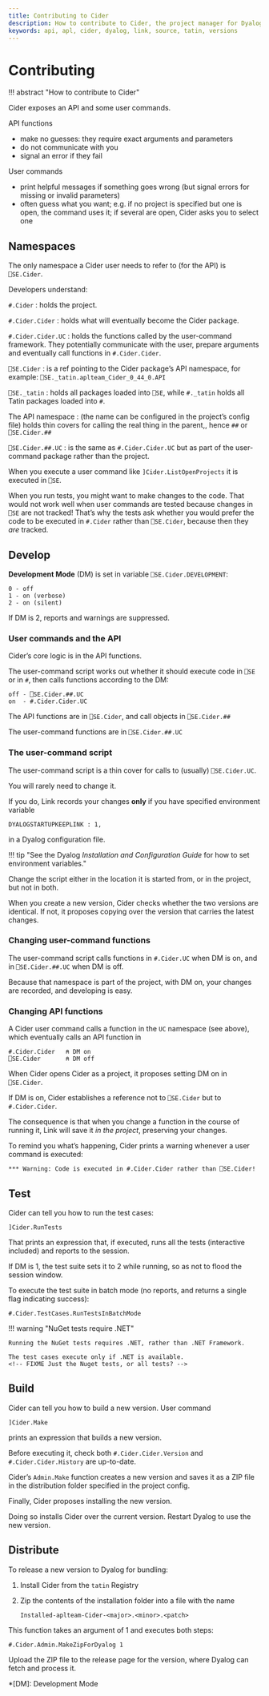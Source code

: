 ```yaml
---
title: Contributing to Cider
description: How to contribute to Cider, the project manager for Dyalog APL software authors
keywords: api, apl, cider, dyalog, link, source, tatin, versions
---
```


# Contributing


!!! abstract "How to contribute to Cider"


Cider exposes an API and some user commands.

API functions

-   make no guesses: they require exact arguments and parameters
-   do not communicate with you
-   signal an error if they fail

User commands

-   print helpful messages if something goes wrong (but signal errors for missing or invalid parameters)
-   often guess what you want; e.g. if no project is specified but one is open, the command uses it; if several are open, Cider asks you to select one


## Namespaces

The only namespace a Cider user needs to refer to (for the API) is `⎕SE.Cider`.

Developers understand:

`#.Cider`
: holds the project.

`#.Cider.Cider`
: holds what will eventually become the Cider package.

`#.Cider.Cider.UC`
: holds the functions called by the user-command framework. 
    They potentially communicate with the user, prepare arguments and eventually call functions in `#.Cider.Cider`.

`⎕SE.Cider`
: is a ref pointing to the Cider package’s API namespace, for example:
    `⎕SE._tatin.aplteam_Cider_0_44_0.API`

`⎕SE._tatin`
: holds all packages loaded into `⎕SE`, while `#._tatin` holds all Tatin packages loaded into `#`.

The API namespace
: (the name can be configured in the project’s config file) holds thin covers for calling the real thing in the parent,, hence `##` or `⎕SE.Cider.##`

`⎕SE.Cider.##.UC`
: is the same as `#.Cider.Cider.UC` but as part of the user-command package rather than the project.

When you execute a user command like
`]Cider.ListOpenProjects`
it is executed in `⎕SE`. 

When you run tests, you might want to make changes to the code.
That would not work well when user commands are tested because changes in `⎕SE` are
not tracked! 
That’s why the tests ask whether you would prefer the code to be executed in `#.Cider` rather than `⎕SE.Cider`, because then they *are* tracked.


## Develop

__Development Mode__ (DM) is set in variable `⎕SE.Cider.DEVELOPMENT`:

    0 - off
    1 - on (verbose)
    2 - on (silent)


If DM is 2, reports and warnings are suppressed.


### User commands and the API

Cider’s core logic is in the API functions.

The user-command script works out whether it should execute code in `⎕SE` or in `#`,  then calls functions according to the DM:

    off - ⎕SE.Cider.##.UC
    on  - #.Cider.Cider.UC


The API functions are in `⎕SE.Cider`, and call objects in `⎕SE.Cider.##`

The user-command functions are in `⎕SE.Cider.##.UC`


### The user-command script

The user-command script is a thin cover for calls to (usually) `⎕SE.Cider.UC`. 
<!-- FIXME Really? Namespace not previously mentioned. -->
You will rarely need to change it.

If you do, Link records your changes __only__ if you have specified environment variable

    DYALOGSTARTUPKEEPLINK : 1,

in a Dyalog configuration file.

!!! tip "See the Dyalog _Installation and Configuration Guide_ for how to set environment variables."

Change the script either in the location it is started from, or in the project, but not in both. 

When you create a new version, Cider checks whether the two versions are identical.
If not, it proposes copying over the version that carries the latest changes.
<!-- FIXME I don’t understand this. -->


### Changing user-command functions

The user-command script calls functions in `#.Cider.UC` when DM is on, and in `⎕SE.Cider.##.UC` when DM is off.
<!-- FIXME Contradicts reference above to #.Cider.Cider.UC -->

Because that namespace is part of the project, with DM on, your changes are recorded, and developing is easy.
<!-- FIXME Which namespace? -->


### Changing API functions

A Cider user command calls a function in the `UC` namespace (see above), which eventually calls an API function in

    #.Cider.Cider   ⍝ DM on
    ⎕SE.Cider       ⍝ DM off

When Cider opens Cider as a project, it proposes setting DM on in `⎕SE.Cider`.

If DM is on, Cider establishes a reference not to `⎕SE.Cider` but to `#.Cider.Cider`.
<!-- FIXME Establishes a reference? -->

The consequence is that when you change a function in the course of running it, Link will save it _in the project_, preserving your changes.

To remind you what’s happening, Cider prints a warning whenever a user command is executed:

    *** Warning: Code is executed in #.Cider.Cider rather than ⎕SE.Cider!




## Test

Cider can tell you how to run the test cases:

    ]Cider.RunTests

That prints an expression that, if executed, runs all the tests (interactive included) and reports to the session.

If DM is 1, the test suite sets it to 2 while running, so as not to flood the session window.

To execute the test suite in batch mode (no reports, and returns a single flag indicating success):
<!-- FIXME Why a batch mode if the test suite sets DM to 2 while running? -->

    #.Cider.TestCases.RunTestsInBatchMode

!!! warning "NuGet tests require .NET"

    Running the NuGet tests requires .NET, rather than .NET Framework.

    The test cases execute only if .NET is available.
    <!-- FIXME Just the Nuget tests, or all tests? -->


## Build

Cider can tell you how to build a new version. 
User command

    ]Cider.Make

prints an expression that builds a new version. 

Before executing it, check both `#.Cider.Cider.Version` and `#.Cider.Cider.History` are up-to-date.

Cider’s `Admin.Make` function creates a new version and saves it as a ZIP file in the distribution folder specified in the project config.

Finally, Cider proposes installing the new version.

Doing so installs Cider over the current version.
Restart Dyalog to use the new version.

<!-- 
FIXME How can Cider not be installed if it is running?

  , or, if it has not been previously installed, ask the user whether it should be installed into the version-specific or the version-agnostic folder for Dyalog files on your operating system.
 -->


## Distribute

To release a new version to Dyalog for bundling:

1.  Install Cider from the `tatin` Registry
1.  Zip the contents of the installation folder into a file with the name 

        Installed-aplteam-Cider-<major>.<minor>.<patch>

This function takes an argument of 1 and executes both steps:

    #.Cider.Admin.MakeZipForDyalog 1

Upload the ZIP file to the release page for the version, where Dyalog can fetch and process it.



*[DM]: Development Mode